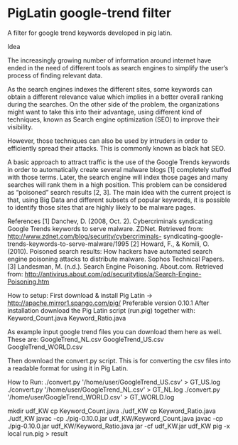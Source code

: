 PigLatin google-trend filter
=============================

A filter for google trend keywords developed in pig latin.

Idea

The increasingly growing number of information around internet have ended in the need of different tools as search engines to simplify the user’s process of finding relevant data.

As the search engines indexes the different sites, some keywords can obtain a different relevance value which implies in a better overall ranking during the searches. On the other side of the problem, the organizations might want to take this into their advantage, using different kind of techniques, known as Search engine optimization (SEO) to improve their visibility.

However, those techniques can also be used by intruders in order to efficiently spread their attacks. This is commonly known as black hat SEO.

A basic approach to attract traffic is the use of the Google Trends keywords in order to automatically create several malware blogs [1] completely stuffed with those terms. Later, the search engine will index those pages and many searches will rank them in a high position. This problem can be considered as “poisoned” search results [2, 3].
The main idea with the current project is that, using Big Data and different subsets of popular keywords, it is possible to identify those sites that are highly likely to be malware pages.

References
[1]	Danchev, D. (2008, Oct. 2). Cybercriminals syndicating Google Trends keywords to serve malware. ZDNet. Retrieved from: http://www.zdnet.com/blog/security/cybercriminals- syndicating-google-trends-keywords-to-serve-malware/1995
[2]	Howard, F., & Komili, O. (2010). Poisoned search results: How hackers have automated search engine poisoning attacks to distribute malware. Sophos Technical Papers.
[3]	Landesman, M. (n.d.). Search Engine Poisoning. About.com. Retrieved from: http://antivirus.about.com/od/securitytips/a/Search-Engine-Poisoning.htm

How to setup:
First download & install Pig Latin -> http://apache.mirror1.spango.com/pig/
Preferable version 0.10.1
After installation download the Pig Latin script (run.pig) together with:
Keyword_Count.java 
Keyword_Ratio.java

As example input google trend files you can download them here as well.
These are:
GoogleTrend_NL.csv
GoogleTrend_US.csv
GoogleTrend_WORLD.csv

Then download the convert.py script.
This is for converting the csv files into a readable format for using it in Pig Latin.

How to Run:
./convert.py '/home/user/GoogleTrend_US.csv' > GT_US.log
./convert.py '/home/user/GoogleTrend_NL.csv' > GT_NL.log
./convert.py '/home/user/GoogleTrend_WORLD.csv' > GT_WORLD.log

mkdir udf_KW
cp Keyword_Count.java ./udf_KW
cp Keyword_Ratio.java ./udf_KW
javac -cp ./pig-0.10.0.jar udf_KW/Keyword_Count.java
javac -cp ./pig-0.10.0.jar udf_KW/Keyword_Ratio.java
jar -cf udf_KW.jar udf_KW
pig -x local run.pig > result

